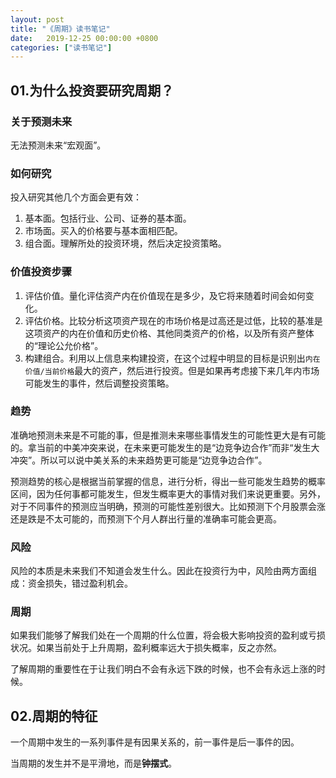 ```yaml
---
layout: post
title: "《周期》读书笔记"
date:   2019-12-25 00:00:00 +0800
categories: ["读书笔记"]
---
```


## 01.为什么投资要研究周期？


### 关于预测未来

无法预测未来“宏观面”。

### 如何研究

投入研究其他几个方面会更有效：

1. 基本面。包括行业、公司、证券的基本面。
2. 市场面。买入的价格要与基本面相匹配。
3. 组合面。理解所处的投资环境，然后决定投资策略。

### 价值投资步骤

1. 评估价值。量化评估资产内在价值现在是多少，及它将来随着时间会如何变化。
2. 评估价格。比较分析这项资产现在的市场价格是过高还是过低，比较的基准是这项资产的内在价值和历史价格、其他同类资产的价格，以及所有资产整体的“理论公允价格”。
3. 构建组合。利用以上信息来构建投资，在这个过程中明显的目标是识别出`内在价值/当前价格`最大的资产，然后进行投资。但是如果再考虑接下来几年内市场可能发生的事件，然后调整投资策略。

### 趋势

准确地预测未来是不可能的事，但是推测未来哪些事情发生的可能性更大是有可能的。拿当前的中美冲突来说，在未来更可能发生的是“边竞争边合作”而非“发生大冲突”。所以可以说中美关系的未来趋势更可能是“边竞争边合作”。

预测趋势的核心是根据当前掌握的信息，进行分析，得出一些可能发生趋势的概率区间，因为任何事都可能发生，但发生概率更大的事情对我们来说更重要。另外，对于不同事件的预测应当明确，预测的可能性差别很大。比如预测下个月股票会涨还是跌是不太可能的，而预测下个月人群出行量的准确率可能会更高。

### 风险

风险的本质是未来我们不知道会发生什么。因此在投资行为中，风险由两方面组成：资金损失，错过盈利机会。

### 周期

如果我们能够了解我们处在一个周期的什么位置，将会极大影响投资的盈利或亏损状况。如果当前处于上升周期，盈利概率远大于损失概率，反之亦然。

了解周期的重要性在于让我们明白不会有永远下跌的时候，也不会有永远上涨的时候。

## 02.周期的特征

一个周期中发生的一系列事件是有因果关系的，前一事件是后一事件的因。

当周期的发生并不是平滑地，而是**钟摆式**。

